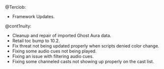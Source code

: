 @Terciob:
- Framework Updates.

@cont1nuity:
- Cleanup and repair of imported Ghost Aura data.
- Retail toc bump to 10.2.
- Fix threat not being updated properly when scripts denied color change.
- Fixing some audio cues not being played.
- Fixing an issue with filtering audio cues.
- Fixing some channeled casts not showing up properly on the cast list.

